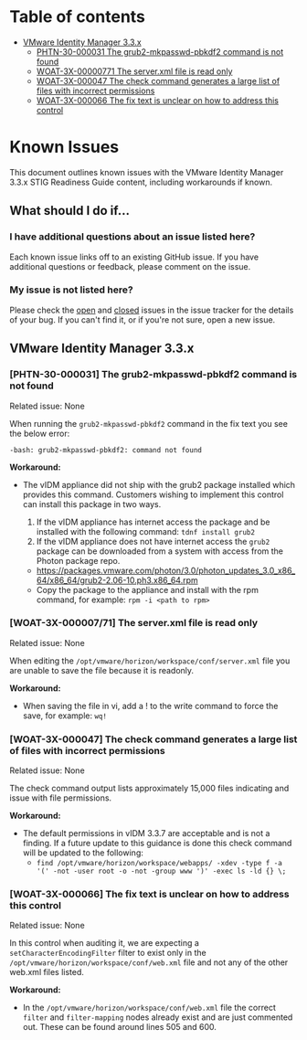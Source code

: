 # Table of contents

- [VMware Identity Manager 3.3.x](#vmware-identity-manager-3.3.x)
  - [PHTN-30-000031 The grub2-mkpasswd-pbkdf2 command is not found](#phtn-30-000031-the-grub2-mkpasswd-pbkdf2-command-is-not-found)
  - [WOAT-3X-00000771 The server.xml file is read only](#woat-3X-000007/71-the-server.xml-file-is-read-only)
  - [WOAT-3X-000047 The check command generates a large list of files with incorrect permissions](#woat-3X-000047-the-check-command-generates-a-large-list-of-files-with-incorrect-permissions)
  - [WOAT-3X-000066 The fix text is unclear on how to address this control](#woat-3X-000066-the-fix-text-is-unclear-on-how-to-address-this-control)

# Known Issues

This document outlines known issues with the VMware Identity Manager 3.3.x STIG Readiness Guide content, including workarounds if known.

## What should I do if...

### I have additional questions about an issue listed here?

Each known issue links off to an existing GitHub issue. If you have additional questions or feedback, please comment on the issue.

### My issue is not listed here?

Please check the [open](https://github.com/vmware/dod-compliance-and-automation/issues) and [closed](https://github.com/vmware/dod-compliance-and-automation/issues?q=is%3Aissue+is%3Aclosed) issues in the issue tracker for the details of your bug. If you can't find it, or if you're not sure, open a new issue.

## VMware Identity Manager 3.3.x

### [PHTN-30-000031] The grub2-mkpasswd-pbkdf2 command is not found

Related issue: None

When running the `grub2-mkpasswd-pbkdf2` command in the fix text you see the below error:  

`-bash: grub2-mkpasswd-pbkdf2: command not found`  

**Workaround:**

- The vIDM appliance did not ship with the grub2 package installed which provides this command. Customers wishing to implement this control can install this package in two ways.

  1. If the vIDM appliance has internet access the package and be installed with the following command: `tdnf install grub2`
  2. If the vIDM appliance does not have internet access the `grub2` package can be downloaded from a system with access from the Photon package repo.
    * https://packages.vmware.com/photon/3.0/photon_updates_3.0_x86_64/x86_64/grub2-2.06-10.ph3.x86_64.rpm
    * Copy the package to the appliance and install with the rpm command, for example: `rpm -i <path to rpm>`
 
 ### [WOAT-3X-000007/71] The server.xml file is read only

Related issue: None

When editing the `/opt/vmware/horizon/workspace/conf/server.xml` file you are unable to save the file because it is readonly.    

**Workaround:**

- When saving the file in vi, add a ! to the write command to force the save, for example: `wq!`

 ### [WOAT-3X-000047] The check command generates a large list of files with incorrect permissions

Related issue: None

The check command output lists approximately 15,000 files indicating and issue with file permissions.      

**Workaround:**

- The default permissions in vIDM 3.3.7 are acceptable and is not a finding. If a future update to this guidance is done this check command will be updated to the following:
  * `find /opt/vmware/horizon/workspace/webapps/ -xdev -type f -a '(' -not -user root -o -not -group www ')' -exec ls -ld {} \;`

 ### [WOAT-3X-000066] The fix text is unclear on how to address this control

Related issue: None

In this control when auditing it, we are expecting a `setCharacterEncodingFilter` filter to exist only in the `/opt/vmware/horizon/workspace/conf/web.xml` file and not any of the other web.xml files listed.    

**Workaround:**

- In the `/opt/vmware/horizon/workspace/conf/web.xml` file the correct `filter` and `filter-mapping` nodes already exist and are just commented out. These can be found around lines 505 and 600.  

